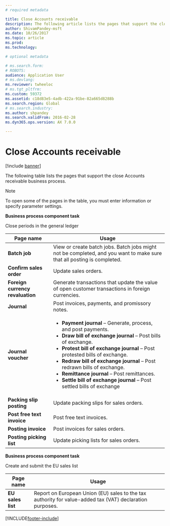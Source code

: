 ```yaml
---
# required metadata

title: Close Accounts receivable
description: The following article lists the pages that support the close Accounts receivable business process.
author: ShivamPandey-msft
ms.date: 10/26/2017
ms.topic: article
ms.prod: 
ms.technology: 

# optional metadata

# ms.search.form: 
# ROBOTS: 
audience: Application User
# ms.devlang: 
ms.reviewer: twheeloc
# ms.tgt_pltfrm: 
ms.custom: 59372
ms.assetid: c18d83e5-4adb-422a-91be-82a665d8288b
ms.search.region: Global
# ms.search.industry: 
ms.author: shpandey
ms.search.validFrom: 2016-02-28
ms.dyn365.ops.version: AX 7.0.0

---
```


# Close Accounts receivable

[!include [banner](../includes/banner.md)]

The following table lists the pages that support the close Accounts receivable business process.

> [!NOTE] 
> To open some of the pages in the table, you must enter information or specify parameter settings.

**Business process component task**                   

Close periods in the general ledger

| Page name                            | Usage                                                                                      |
|--------------------------------------|--------------------------------------------------------------------------------------------|
|**Batch job**                          | View or create batch jobs. Batch jobs might not be completed, and you want to make sure that all posting is completed.     |
|**Confirm sales order**                   | Update sales orders.                                                                       |
|**Foreign currency revaluation**    | Generate transactions that update the value of open customer transactions in foreign currencies.                          |
| **Journal**                              | Post invoices, payments, and promissory notes.                                             |
| **Journal voucher**                      |<ul><li>**Payment journal** – Generate, process, and post payments.</li><li>**Draw bill of exchange journal** – Post bills of exchange.</li><li>**Protest bill of exchange journal** – Post protested bills of exchange.</li><li>**Redraw bill of exchange journal** – Post redrawn bills of exchange.</li><li>**Remittance journal** – Post remittances.</li><li>**Settle bill of exchange journal** – Post settled bills of exchange</li></ul>                   |
| **Packing slip posting**                 | Update packing slips for sales orders.                                                     |
| **Post free text invoice**               | Post free text invoices.                                                                   |
| **Posting invoice**                      | Post invoices for sales orders.                                                            |
| **Posting picking list**                 |Update picking lists for sales orders.                                                      |

**Business process component task**   

Create and submit the EU sales list

| Page name                            | Usage                                                                                      |
|--------------------------------------|--------------------------------------------------------------------------------------------|
|**EU sales list**                        | Report on European Union (EU) sales to the tax authority for value-added tax (VAT) declaration purposes.               |








[!INCLUDE[footer-include](../../includes/footer-banner.md)]
